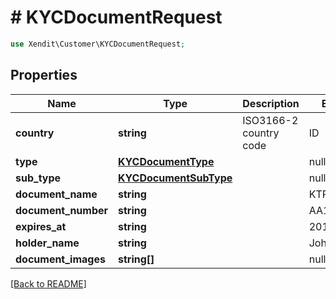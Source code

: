 # # KYCDocumentRequest


```php
use Xendit\Customer\KYCDocumentRequest;
```
## Properties

| Name | Type | Description | Examples | Notes |
| ------------ | ------------- | ------------- | ------------- | -------------|
| **country** | **string** | ISO3166-2 country code | ID |  [optional] |
| **type** | [**KYCDocumentType**](KYCDocumentType.md) |  | null |  [optional] |
| **sub_type** | [**KYCDocumentSubType**](KYCDocumentSubType.md) |  | null |  [optional] |
| **document_name** | **string** |  | KTP |  [optional] |
| **document_number** | **string** |  | AA123467890 |  [optional] |
| **expires_at** | **string** |  | 2017-07-21 |  [optional] |
| **holder_name** | **string** |  | John Doe |  [optional] |
| **document_images** | **string[]** |  | null |  [optional] |


[[Back to README]](../../README.md)
